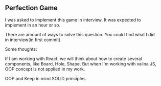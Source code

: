 ## Perfection Game

I was asked to implement this game in interview. It was expected to implement in an hour or so.

There are amount of ways to solve this question. 
You could find what I did in interview(in first commit).

Some thoughts:

If I am working with React, we will think about how to create several components, like Board, Hole, Shape. But when I'm working with valina JS, OOP concept is not applied in my work.  

OOP and Keep in mind SOLID principles.


 
